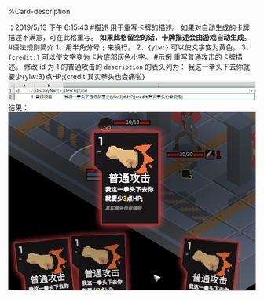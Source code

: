 
%Card-description

；2019/5/13 下午 6:15:43
#描述
用于重写卡牌的描述。
如果对自动生成的卡牌描述不满意，可在此格重写。
**如果此格留空的话，卡牌描述会由游戏自动生成**。
#语法规则简介
1、用半角分号 `;` 来换行。
2、`{ylw:}` 可以使文字变为黄色。
3、`{credit:}` 可以使文字变为卡片底部灰色小字。
#示例
重写普通攻击的卡牌描述。
修改 id 为 1 的普通攻击的 `description` 的表头列为：
	我这一拳头下去你就要少{ylw:3}点HP;{credit:其实拳头也会痛啦}
![](card-description~/Images~/CARDDESCRIPTIONSAMPLE2.png)
结果：
![](card-description~/Images~/CARDDESCRIPTIONSAMPLE1.png)
